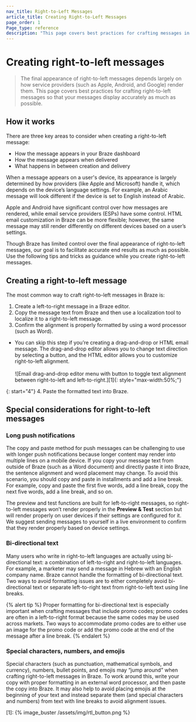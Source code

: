 ```yaml
---
nav_title: Right-to-Left Messages
article_title: Creating Right-to-Left Messages
page_order: 1
Page_type: reference
description: "This page covers best practices for crafting messages in Braze that read from right-to-left."
---
```


# Creating right-to-left messages

> The final appearance of right-to-left messages depends largely on how service providers (such as Apple, Android, and Google) render them. This page covers best practices for crafting right-to-left messages so that your messages display accurately as much as possible.

## How it works

There are three key areas to consider when creating a right-to-left message: 
- How the message appears in your Braze dashboard
- How the message appears when delivered
- What happens in between creation and delivery

When a message appears on a user's device, its appearance is largely determined by how providers (like Apple and Microsoft) handle it, which depends on the device’s language settings. For example, an Arabic message will look different if the device is set to English instead of Arabic. 

Apple and Android have significant control over how messages are rendered, while email service providers (ESPs) have some control. HTML email customization in Braze can be more flexible; however, the same message may still render differently on different devices based on a user’s settings.

Though Braze has limited control over the final appearance of right-to-left messages, our goal is to facilitate accurate end results as much as possible. Use the following tips and tricks as guidance while you create right-to-left messages.

## Creating a right-to-left message

The most common way to craft right-to-left messages in Braze is:

1. Create a left-to-right message in a Braze editor.
2. Copy the message text from Braze and then use a localization tool to localize it to a right-to-left message.
3. Confirm the alignment is properly formatted by using a word processor (such as Word).
- You can skip this step if you’re creating a drag-and-drop or HTML email message. The drag-and-drop editor allows you to change text direction by selecting a button, and the HTML editor allows you to customize right-to-left alignment. <br><br>![Email drag-and-drop editor menu with button to toggle text alignment between right-to-left and left-to-right.][1]{: style="max-width:50%;"}

{: start="4"}
4. Paste the formatted text into Braze.

## Special considerations for right-to-left messages
 
### Long push notifications

The copy and paste method for push messages can be challenging to use with longer push notifications because longer content may render into multiple lines on a mobile device. If you copy your message text from outside of Braze (such as a Word document) and directly paste it into Braze, the sentence alignment and word placement may change. To avoid this scenario, you should copy and paste in installments and add a line break. For example, copy and paste the first five words, add a line break, copy the next five words, add a line break, and so on.

The preview and test functions are built for left-to-right messages, so right-to-left messages won’t render properly in the **Preview & Test** section but will render properly on user devices if their settings are configured for it. We suggest sending messages to yourself in a live environment to confirm that they render properly based on device settings.

### Bi-directional text

Many users who write in right-to-left languages are actually using bi-directional text: a combination of left-to-right and right-to-left languages. For example, a marketer may send a message in Hebrew with an English company name. Braze cannot handle the formatting of bi-directional text. Two ways to avoid formatting issues are to either completely avoid bi-directional text or separate left-to-right text from right-to-left text using line breaks. 

{% alert tip %}
Proper formatting for bi-directional text is especially important when crafting messages that include promo codes; promo codes are often in a left-to-right format because the same codes may be used across markets. Two ways to accommodate promo codes are to either use an image for the promo code or add the promo code at the end of the message after a line break.
{% endalert %}

### Special characters, numbers, and emojis

Special characters (such as punctuation, mathematical symbols, and currency), numbers, bullet points, and emojis may “jump around” when crafting right-to-left messages in Braze. To work around this, write your copy with proper formatting in an external word processor, and then paste the copy into Braze. It may also help to avoid placing emojis at the beginning of your text and instead separate them (and special characters and numbers) from text with line breaks to avoid alignment issues.

[1]: {% image_buster /assets/img/rtl_button.png %}